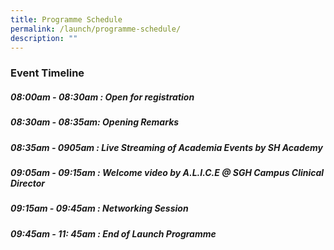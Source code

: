 ```yaml
---
title: Programme Schedule
permalink: /launch/programme-schedule/
description: ""
---
```

### **Event Timeline** 

##### **08:00am - 08:30am** : Open for registration  
##### **08:30am - 08:35am**: Opening Remarks
##### **08:35am - 0905am** : Live Streaming of Academia Events by SH Academy 
##### **09:05am - 09:15am** : Welcome video by A.L.I.C.E @ SGH Campus Clinical Director
##### **09:15am - 09:45am** : Networking Session 
##### **09:45am - 11: 45am** : End of Launch Programme